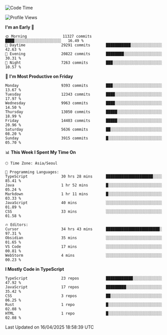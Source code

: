 <!--START_SECTION:waka-->
![Code Time](http://img.shields.io/badge/Code%20Time-7%2C583%20hrs%204%20mins-blue)

![Profile Views](http://img.shields.io/badge/Profile%20Views-0-blue)

**I'm an Early 🐤** 

```text
🌞 Morning                11327 commits       ████░░░░░░░░░░░░░░░░░░░░░   16.49 % 
🌆 Daytime                29291 commits       ███████████░░░░░░░░░░░░░░   42.63 % 
🌃 Evening                20822 commits       ████████░░░░░░░░░░░░░░░░░   30.31 % 
🌙 Night                  7263 commits        ███░░░░░░░░░░░░░░░░░░░░░░   10.57 % 
```
📅 **I'm Most Productive on Friday** 

```text
Monday                   9393 commits        ███░░░░░░░░░░░░░░░░░░░░░░   13.67 % 
Tuesday                  12343 commits       ████░░░░░░░░░░░░░░░░░░░░░   17.97 % 
Wednesday                9963 commits        ████░░░░░░░░░░░░░░░░░░░░░   14.50 % 
Thursday                 13050 commits       █████░░░░░░░░░░░░░░░░░░░░   18.99 % 
Friday                   14403 commits       █████░░░░░░░░░░░░░░░░░░░░   20.96 % 
Saturday                 5636 commits        ██░░░░░░░░░░░░░░░░░░░░░░░   08.20 % 
Sunday                   3915 commits        █░░░░░░░░░░░░░░░░░░░░░░░░   05.70 % 
```


📊 **This Week I Spent My Time On** 

```text
🕑︎ Time Zone: Asia/Seoul

💬 Programming Languages: 
TypeScript               30 hrs 28 mins      █████████████████████░░░░   85.41 % 
Java                     1 hr 52 mins        █░░░░░░░░░░░░░░░░░░░░░░░░   05.24 % 
Markdown                 1 hr 11 mins        █░░░░░░░░░░░░░░░░░░░░░░░░   03.33 % 
JavaScript               40 mins             ░░░░░░░░░░░░░░░░░░░░░░░░░   01.89 % 
CSS                      33 mins             ░░░░░░░░░░░░░░░░░░░░░░░░░   01.58 % 

🔥 Editors: 
Cursor                   34 hrs 43 mins      ████████████████████████░   97.31 % 
Obsidian                 35 mins             ░░░░░░░░░░░░░░░░░░░░░░░░░   01.65 % 
VS Code                  17 mins             ░░░░░░░░░░░░░░░░░░░░░░░░░   00.81 % 
WebStorm                 4 mins              ░░░░░░░░░░░░░░░░░░░░░░░░░   00.23 % 
```

**I Mostly Code in TypeScript** 

```text
TypeScript               23 repos            ████████████░░░░░░░░░░░░░   47.92 % 
JavaScript               17 repos            █████████░░░░░░░░░░░░░░░░   35.42 % 
CSS                      3 repos             ██░░░░░░░░░░░░░░░░░░░░░░░   06.25 % 
Rust                     1 repo              █░░░░░░░░░░░░░░░░░░░░░░░░   02.08 % 
HTML                     1 repo              █░░░░░░░░░░░░░░░░░░░░░░░░   02.08 % 
```




 Last Updated on 16/04/2025 18:58:39 UTC
<!--END_SECTION:waka-->
